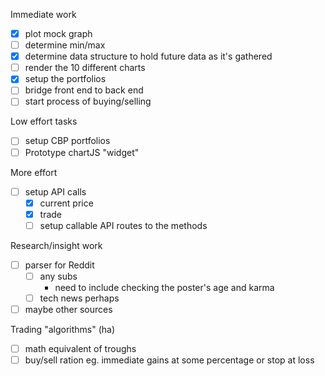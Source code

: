 Immediate work
- [x] plot mock graph
- [ ] determine min/max
- [x] determine data structure to hold future data as it's gathered
- [ ] render the 10 different charts
- [x] setup the portfolios
- [ ] bridge front end to back end
- [ ] start process of buying/selling

Low effort tasks
- [ ] setup CBP portfolios
- [ ] Prototype chartJS "widget"

More effort
- [ ] setup API calls
  - [x] current price
  - [x] trade
  - [ ] setup callable API routes to the methods

Research/insight work
- [ ] parser for Reddit
  - [ ] any subs
    - need to include checking the poster's age and karma
  - [ ] tech news perhaps
- [ ] maybe other sources

Trading "algorithms" (ha)
- [ ] math equivalent of troughs
- [ ] buy/sell ration eg. immediate gains at some percentage or stop at loss